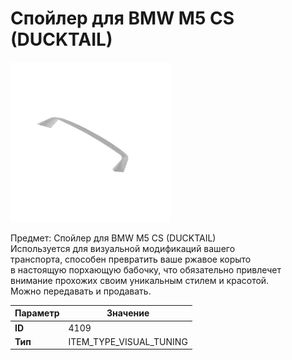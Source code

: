 # Спойлер для BMW M5 CS (DUCKTAIL)

![Item Image](../img/4109.webp?raw=true)

Предмет: Спойлер для BMW M5 CS (DUCKTAIL)<br>Используется для визуальной модификаций вашего<br>транспорта, способен превратить ваше ржавое корыто<br>в настоящую порхающую бабочку, что обязательно привлечет<br>внимание прохожих своим уникальным стилем и красотой.<br>Можно передавать и продавать.


| Параметр | Значение |
|----------|----------|
| **ID** | 4109 |
| **Тип** | ITEM_TYPE_VISUAL_TUNING |

